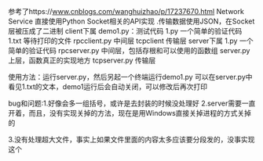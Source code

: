 参考了https://www.cnblogs.com/wanghuizhao/p/17237670.html
Network Service 直接使用Python Socket相关的API实现
.传输数据使用JSON，在Socket层被压成了二进制
client下属
demo1.py：测试代码
1.py 一个简单的验证代码
1.txt 等待打印的文件
rpcclient.py 中间层
tcpclient 传输层
server下属
1.py 一个简单的验证代码
rpcserver.py 中间层，包括存根和可以使用的函数组
server.py 上层，函数真正的实现地方
tcpserver.py 传输层

使用方法：运行server.py，然后另起一个终端运行demo1.py
可以在server.py中看见1.txt的文本，demo1运行后会自动关闭，可以修改后再次打印

bug和问题:1.好像会多一组括号，或许是去封装的时候没处理好
2.server需要一直开着，而且，没有实现关掉的方法，现在是用Windows直接关掉进程的方式关掉的

3.没有处理超大文件，事实上如果文件里面的内容太多应该要分段发的，没事实现这个

